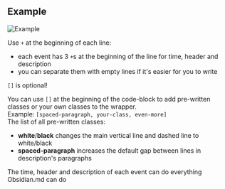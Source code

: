 ## Example

![Example](simple.jpg)

Use `+` at the beginning of each line:

- each event has 3 `+`s at the beginning of the line for time, header and description
- you can separate them with empty lines if it's easier for you to write

`[]` is optional!

You can use `[]` at the beginning of the code-block to add pre-written classes or your own classes to the wrapper.<br />
Example: `[spaced-paragraph, your-class, even-more]`<br />
The list of all pre-written classes:

- **white**/**black** changes the main vertical line and dashed line to white/black
- **spaced-paragraph** increases the default gap between lines in description's paragraphs

The time, header and description of each event can do everything Obsidian.md can do

